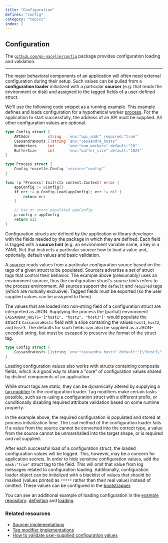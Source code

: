 ```yaml
---
title: "Configuration"
defines: "config"
category: "topics"
index: 2
---
```


## Configuration

The [`github.com/go-nacelle/config`](https://github.com/go-nacelle/config) package provides configuration loading and validation.

---

The major behavioral components of an application will often need external configuration during their setup. Such values can be pulled from a **configuration loader** initialized with a particular **sourcer** (e.g. that reads the environment or disk) and assigned to the tagged fields of a user-defined struct.

We'll use the following code snippet as a running example. This example defines and loads configuration for a hypothetical worker [process](/docs/topics/process). For the application to start successfully, the address of an API must be supplied. All other configuration values are optional.

```go
type Config struct {
	APIAddr        string   `env:"api_addr" required:"true"`
	CassandraHosts []string `env:"cassandra_hosts"`
	NumWorkers     int      `env:"num_workers" default:"10"`
	BufferSize     int      `env:"buffer_size" default:"1024"`
}

type Process struct {
	Config *nacelle.Config `service:"config"`
}

func (p *Process) Init(ctx context.Context) error {
	appConfig := &Config{}
	if err := p.Config.Load(appConfig); err != nil {
		return err
	}

	// Use or store populated appConfig
	p.config = appConfig
	return nil
}
```

Configuration structs are defined by the application or library developer with the fields needed by the package in which they are defined. Each field is tagged with a **source hint** (e.g. an environment variable name, a key in a YAML file) that instructs a particular _sourcer_ how to load a value and, optionally, default values and basic validation. 

A [sourcer](https://pkg.go.dev/github.com/go-nacelle/config/v3#Sourcer) reads values from a particular configuration source based on the tags of a given struct to be populated. Sourcers advertise a set of struct tags that control their behavior. The example above (presumably) uses an environment sourcer, thus the configuration struct's _source hints_ refers to the process environment. All sources support the `default` and `required` tags (which are mutually exclusive). Tagged fields must be exported (so the user supplied values can be assigned to them).

The values that are loaded into non-string field of a configuration struct are interpreted as JSON. Supplying the process the (partial) environment `CASSANDRA_HOSTS='["host1", "host2", "host3"]'` would populate the struct's `CassandraHosts` field with a slice containing the values `host1`, `host2`, and `host3`. The defaults for such fields can also be supplied as a JSON-encoded string, but must be escaped to preserve the format of the struct tag.

```go
type Config struct {
	CassandraHosts []string `env:"cassandra_hosts" default:"[\"host1\", \"host2\", \"host3\"]"`
}
```

Loading configuration values also works with structs containing composite fields, which is a good way to share a "core" of configuration values shared by distinct components of an application.

While struct tags are static, they can be dynamically altered by supplying a [tag modifier](https://pkg.go.dev/github.com/go-nacelle/config/v3#TagModifier) to the configuration loader. Tag modifiers make certain tasks possible, such as re-using a configuration struct with a different prefix, or conditionally disabling required attribute validation based on some runtime property.

In the example above, the required configuration is populated and stored at process initialization time. The `Load` method of the configuration loader fails if a value from the source cannot be converted into the correct type, a value from the source cannot be unmarshalled into the target shape, or is required and not supplied. 

After each successful load of a configuration struct, the loaded configuration values will be logged. This, however, may be a concern for application secrets. In order to hide sensitive configuration values, add the `mask:"true"` struct tag to the field. This will omit that value from log messages related to configuration loading. Additionally, configuration loader object can be initialized with a blacklist of values that should be masked (values printed as `*****` rather than their real value) instead of omitted. These values can be configured in the [bootstrapper](/docs/topics/booting).

You can see an additional example of loading configuration in the [example repository](https://github.com/go-nacelle/example): [definition](https://github.com/go-nacelle/example/blob/843979aaa86786784a1ca3646e8d0d1f69e29c65/internal/redis_initializer.go#L13) and [loading](https://github.com/go-nacelle/example/blob/843979aaa86786784a1ca3646e8d0d1f69e29c65/internal/redis_initializer.go#L36).

### Related resources

- [Sourcer implementations](/docs/ref/implementations_config_sourcers)
- [Tag modifier implementations](/docs/ref/implementations_config_tag_modifiers)
- [How to validate user-supplied configuration values](/docs/howtos/config_validation)
